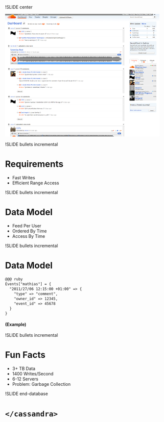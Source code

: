!SLIDE center

![SoundCloud](soundcloud_dashboard.png)

!SLIDE bullets incremental

# Requirements #

* Fast Writes
* Efficient Range Access

!SLIDE bullets incremental

# Data Model

* Feed Per User
* Ordered By Time
* Access By Time

!SLIDE bullets incremental

# Data Model #

    @@@ ruby
    Events["mathias"] = {
      "2011/27/06 12:15:00 +01:00" => {
        "type" => "comment",
        "owner_id" => 12345,
        "event_id" => 45678
      }
    }

#### (Example)

!SLIDE bullets incremental

# Fun Facts

* 3+ TB Data
* 1400 Writes/Second
* 6-12 Servers
* Problem: Garbage Collection

!SLIDE end-database

# `</cassandra>`
